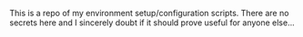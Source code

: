 This is a repo of my environment setup/configuration scripts. There are no secrets here and I sincerely doubt if it should prove useful for anyone else...
